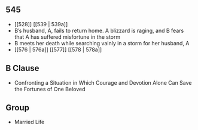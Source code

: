 ## 545
- [[528]] [[539 | 539a]] 
- B’s husband, A, fails to return home. A blizzard is raging, and B fears that A has suffered misfortune in the storm
- B meets her death while searching vainly in a storm for her husband, A
- [[576 | 576a]] [[577]] [[578 | 578a]] 

## B Clause
- Confronting a Situation in Which Courage and Devotion Alone Can Save the Fortunes of One Beloved

## Group
- Married Life


